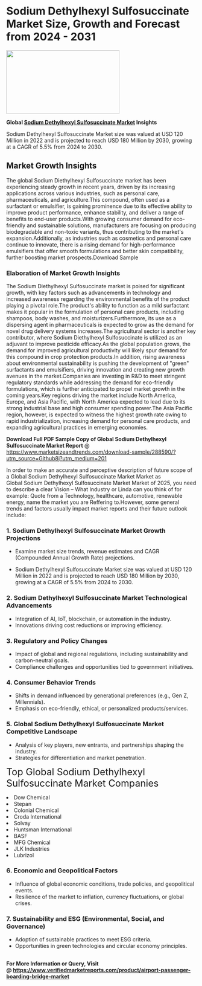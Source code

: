 <H1>Sodium Dethylhexyl Sulfosuccinate Market Size, Growth and Forecast from 2024 - 2031</H1><img class="aligncenter size-medium wp-image-584254" src="https://thirdeyenews.in/wp-content/uploads/2024/09/Global-Market-Research-300x168.jpeg" alt="" width="300" height="168" /><p><strong>Global&nbsp;<a href="https://www.marketsizeandtrends.com/download-sample/288590/?utm_source=Github8j?utm_medium=201">Sodium Dethylhexyl Sulfosuccinate Market</a> Insights</strong></p><p>Sodium Dethylhexyl Sulfosuccinate Market size was valued at USD 120 Million in 2022 and is projected to reach USD 180 Million by 2030, growing at a CAGR of 5.5% from 2024 to 2030.</p><p><h2>Market Growth Insights</h2> The global Sodium Diethylhexyl Sulfosuccinate market has been experiencing steady growth in recent years, driven by its increasing applications across various industries, such as personal care, pharmaceuticals, and agriculture.This compound, often used as a surfactant or emulsifier, is gaining prominence due to its effective ability to improve product performance, enhance stability, and deliver a range of benefits to end-user products.With growing consumer demand for eco-friendly and sustainable solutions, manufacturers are focusing on producing biodegradable and non-toxic variants, thus contributing to the market's expansion.Additionally, as industries such as cosmetics and personal care continue to innovate, there is a rising demand for high-performance emulsifiers that offer smooth formulations and better skin compatibility, further boosting market prospects.Download Sample <h3>Elaboration of Market Growth Insights</h3> The Sodium Diethylhexyl Sulfosuccinate market is poised for significant growth, with key factors such as advancements in technology and increased awareness regarding the environmental benefits of the product playing a pivotal role.The product's ability to function as a mild surfactant makes it popular in the formulation of personal care products, including shampoos, body washes, and moisturizers.Furthermore, its use as a dispersing agent in pharmaceuticals is expected to grow as the demand for novel drug delivery systems increases.The agricultural sector is another key contributor, where Sodium Diethylhexyl Sulfosuccinate is utilized as an adjuvant to improve pesticide efficacy.As the global population grows, the demand for improved agricultural productivity will likely spur demand for this compound in crop protection products.In addition, rising awareness about environmental sustainability is pushing the development of "green" surfactants and emulsifiers, driving innovation and creating new growth avenues in the market.Companies are investing in R&D to meet stringent regulatory standards while addressing the demand for eco-friendly formulations, which is further anticipated to propel market growth in the coming years.Key regions driving the market include North America, Europe, and Asia Pacific, with North America expected to lead due to its strong industrial base and high consumer spending power.The Asia Pacific region, however, is expected to witness the highest growth rate owing to rapid industrialization, increasing demand for personal care products, and expanding agricultural practices in emerging economies.</p><p><span class=""><strong>Download Full PDF Sample Copy of Global Sodium Dethylhexyl Sulfosuccinate Market Report</strong> @ <a href="https://www.marketsizeandtrends.com/download-sample/288590/?utm_source=Github8j?utm_medium=201" target="_blank">https://www.marketsizeandtrends.com/download-sample/288590/?utm_source=Github8j?utm_medium=201</a></span></p><p>In order to make an accurate and perceptive description of future scope of a Global&nbsp;Sodium Dethylhexyl Sulfosuccinate Market Market as Global&nbsp;Sodium Dethylhexyl Sulfosuccinate Market Market of 2025, you need to describe a clear Vision &ndash; What Industry or Linda can you think of for example: Quote from a Technology, healthcare, automotive, renewable energy, name the market you are Reffering to.However, some general trends and factors usually impact market reports and their future outlook include:</p><h3>1.&nbsp;<strong>Sodium Dethylhexyl Sulfosuccinate Market Growth Projections</strong></h3><ul><li>Examine market size trends, revenue estimates and CAGR (Compounded Annual Growth Rate) projections.</li><li><p>Sodium Dethylhexyl Sulfosuccinate Market size was valued at USD 120 Million in 2022 and is projected to reach USD 180 Million by 2030, growing at a CAGR of 5.5% from 2024 to 2030.</p></li></ul><h3>2.&nbsp;<strong>Sodium Dethylhexyl Sulfosuccinate Market Technological Advancements</strong></h3><ul><li>Integration of AI, IoT, blockchain, or automation in the industry.</li><li>Innovations driving cost reductions or improving efficiency.</li></ul><h3>3.&nbsp;<strong>Regulatory and Policy Changes</strong></h3><ul><li>Impact of global and regional regulations, including sustainability and carbon-neutral goals.</li><li>Compliance challenges and opportunities tied to government initiatives.</li></ul><h3>4.&nbsp;<strong>Consumer Behavior Trends</strong></h3><ul><li>Shifts in demand influenced by generational preferences (e.g., Gen Z, Millennials).</li><li>Emphasis on eco-friendly, ethical, or personalized products/services.</li></ul><h3>5.&nbsp;<strong>Global Sodium Dethylhexyl Sulfosuccinate Market Competitive Landscape</strong></h3><ul><li>Analysis of key players, new entrants, and partnerships shaping the industry.</li><li>Strategies for differentiation and market penetration.</li></ul><p data-pm-slice="1 1 []"><span style="color: inherit; font-family: inherit; font-size: 25px;">Top Global Sodium Dethylhexyl Sulfosuccinate Market Companies</span></p><div class="" data-test-id=""><p><li>Dow Chemical</li><li> Stepan</li><li> Colonial Chemical</li><li> Croda International</li><li> Solvay</li><li> Huntsman International</li><li> BASF</li><li> MFG Chemical</li><li> JLK Industries</li><li> Lubrizol</li></p></div><h3>6.&nbsp;<strong>Economic and Geopolitical Factors</strong></h3><ul><li>Influence of global economic conditions, trade policies, and geopolitical events.</li><li>Resilience of the market to inflation, currency fluctuations, or global crises.</li></ul><h3>7.&nbsp;<strong>Sustainability and ESG (Environmental, Social, and Governance)</strong></h3><ul><li>Adoption of sustainable practices to meet ESG criteria.</li><li>Opportunities in green technologies and circular economy principles.</li></ul><h2><strong style="font-size: 14px;">For More Information or Query, Visit @&nbsp;</strong><a style="background-color: #ffffff; font-size: 14px;" href="https://www.marketsizeandtrends.com/report/sodium-dethylhexyl-sulfosuccinate-market/" target="_blank">https://www.verifiedmarketreports.com/product/airport-passenger-boarding-bridge-market</a></h2>